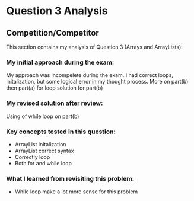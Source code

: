 # Question 3 Analysis

## Competition/Competitor

This section contains my analysis of Question 3 (Arrays and ArrayLists):

### My initial approach during the exam:

My approach was incompelete during the exam. I had correct loops, initalization, but some logical error in my thought process. More on part(b) then part(a)
for loop solution for part(b)

### My revised solution after review:

Using of while loop on part(b)

### Key concepts tested in this question:

* ArrayList initalization
* ArrayList correct syntax
* Correctly loop
* Both for and while loop

### What I learned from revisiting this problem:

* While loop make a lot more sense for this problem
